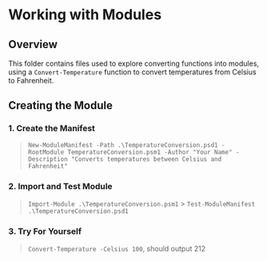 # Working with Modules

## Overview

This folder contains files used to explore converting functions into modules, using a `Convert-Temperature` function to convert temperatures from Celsius to Fahrenheit.

## Creating the Module

### 1. Create the Manifest

> `New-ModuleManifest -Path .\TemperatureConversion.psd1 -RootModule TemperatureConversion.psm1 -Author "Your Name" -Description "Converts temperatures between Celsius and Fahrenheit"`

### 2. Import and Test Module

> `Import-Module .\TemperatureConversion.psm1` > `Test-ModuleManifest .\TemperatureConversion.psd1`

### 3. Try For Yourself

> `Convert-Temperature -Celsius 100`, should output 212
